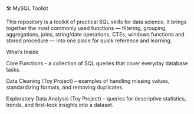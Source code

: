 🛠️ MySQL Toolkit

This repository is a toolkit of practical SQL skills for data science. It brings together the most commonly used functions — filtering, grouping, aggregations, joins, string/date operations, CTEs, windows functions and stored procedure — into one place for quick reference and learning.

What’s Inside

Core Functions – a collection of SQL queries that cover everyday database tasks.

Data Cleaning (Toy Project) – examples of handling missing values, standardizing formats, and removing duplicates.

Exploratory Data Analysis (Toy Project) – queries for descriptive statistics, trends, and first-look insights into a dataset.

